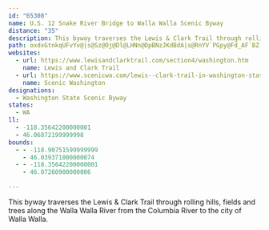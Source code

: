 ```yaml
---
id: "65308"
name: U.S. 12 Snake River Bridge to Walla Walla Scenic Byway
distance: "35"
description: This byway traverses the Lewis & Clark Trail through rolling hills, fields and trees along the Walla Walla River from the Columbia River to the city of Walla Walla.
path: oxdxGtnkqUFvYv@|s@Sz@Oj@Dl@LHNn@DpBNzJKdBdA|s@RnYV`PGpy@Fd_AF`BZ|Cb@tBR`@zcArmB|FxKr@dCh@nE@vDcBrQGpC?`FTlElDvfAJ`BR`BjOn_AzPpaAxK`m@hAfKZpHB~B}BljA_SvtDeSb{DoMvbCm@zMk@nJmBnRUlH_@nU}@zNAxEP`Fd@zDf@pBzLfb@r@~Dt@bR|CxeAT`G|@xHjK|m@rE`WjBtIjWl`ApMdg@hBzFpHzXxA`GlAbGh@jFXnF?`JCrBcDjm@y@zIe@tHcDto@@fi@k@rEgAxEod@jiAyEbLuF|NkLfY{@`DwD|Q{t@f{D_Nzp@mg@~kCYzF?rCb@`O?`E_@tG{Dxd@YxF_@rh@AnHHpCRbCZdCfAxDf@jAxAlCvDhFhBvDlArFf@`DfAhKn@hMBvCGdB[vDs@bDoCpKg@|CO`BGpC@tC\dEZlBxAfFdMpYfBlF`ArFn@~ERhGAtEcArSCfCDhClAlOrA~LdAbGfAdFhBtFta@rbA`IhSlBdEzCtJ|DtO|@lErAdIx@bEd@`ETdDbAfJRlDj@hPD`F?~MK|JUnHiOt`C}@nOk@`QYbG
websites:
  - url: https://www.lewisandclarktrail.com/section4/washington.htm
    name: Lewis and Clark Trail
  - url: https://www.scenicwa.com/lewis--clark-trail-in-washington-state
    name: Scenic Washington
designations:
  - Washington State Scenic Byway
states:
  - WA
ll:
  - -118.35642200000001
  - 46.06872199999998
bounds:
  - - -118.90751599999999
    - 46.039371000000074
  - - -118.35642200000001
    - 46.07260900000006

---
```


This byway traverses the Lewis & Clark Trail through rolling hills, fields and trees along the Walla Walla River from the Columbia River to the city of Walla Walla.
